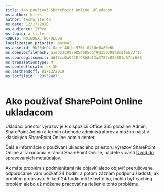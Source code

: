 ```yaml
---
title: Ako používať SharePoint Online ukladacom
ms.author: kirks
author: Techwriter40
ms.date: 12/17/2018
ms.audience: ITPro
ms.topic: article
ROBOTS: NOINDEX, NOFOLLOW
localization_priority: Normal
ms.assetid: 9b55de94-8aee-40cb-970f-046de0a80e6b
ms.openlocfilehash: a1eb23c097e8540856df9d350798a0cdfeb73f15
ms.sourcegitcommit: dd43cc0a9470f98b8ef2a3787c823801d674c666
ms.translationtype: MT
ms.contentlocale: sk-SK
ms.lasthandoff: 02/12/2019
ms.locfileid: "29932487"
---
```

# <a name="how-to-use-the-sharepoint-online-term-store"></a>Ako používať SharePoint Online ukladacom

Ukladací priestor výrazov je k dispozícii Office 365 globálne Admin, SharePoint Admin a termín obchode administrátorov a možno nájsť v klasických SharePoint Online admin center. 
  
Ďalšie informácie o používaní ukladacieho priestoru výrazov SharePoint Online a Taxonómia v rámci SharePoint Online, nájdete v časti [Úvod do spravovaných metaúdajov](https://go.microsoft.com/fwlink/?linkid=2044674&amp;clcid=0x409).
  
Ak máte problém s podmienkami nie objaviť alebo objaviť prerušovane, odporúčame vám počkať 24 hodín, a potom záznam podporu žiadosti, ak problém pretrváva. Aj keď 24 hodín môže byť dlho, mohlo byť caching problém alebo už môžeme pracovať na riešenie tohto problému.
  

